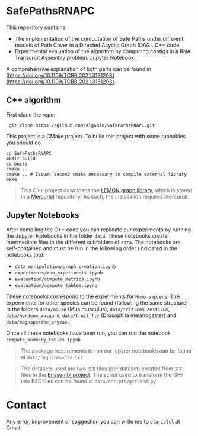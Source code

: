 # SafePathsRNAPC
This repository contains:
- The implementation of the computation of Safe Paths under different models of Path Cover in a Directed Acyclic Graph (DAG). C++ code.
- Experimental evaluation of the algorithm by computing contigs in a RNA Transcript Assembly problem. Jupyter Notebook.

A comprehensive explanation of both parts can be found in [https://doi.org/10.1109/TCBB.2021.3131203](https://doi.org/10.1109/TCBB.2021.3131203).

## C++ algorithm
First clone the repo:
```
 git clone https://github.com/algobio/SafePathsRNAPC.git
 ```
 
This project is a CMake project. To build this project with some runnables you should do

```
cd SafePathsRNAPC
mkdir build
cd build
cmake ..
cmake .. # Issue: second cmake necessary to compile external library
make
```
> This C++ project downloads the [LEMON graph library](https://lemon.cs.elte.hu/trac/lemon), which is stored in a [Mercurial](https://www.mercurial-scm.org/) repository. As such, the installation requires Mercurial.


## Jupyter Notebooks
After compiling the C++ code you can replicate our experiments by running the Jupyter Notebooks in the folder `data`. These notebooks create intermediate files in the different subfolders of `data`. The notebooks are self-contained and must be run in the following order (indicated in the notebooks too):

- `data_manipulation/graph_creation.ipynb`
- `experiments/run_experiments.ipynb`
- `evaluation/compute_metrics.ipynb`
- `evaluation/compute_tables.ipynb`

These notebooks correspond to the experiments for `Homo sapiens`. The experiments for other species can be found (following the same structure) in the folders `data/mouse` (Mus musculus), `data/triticum_aestivum`, `data/hordeum_vulgare`, `data/fruit_fly` (Drosophila melanogaster) and `data/magnaporthe_oryzae`.

Once all these notebooks have been run, you can run the notebook `compute_summary_tables.ipynb`.

> The package requirements to run our jupyter notebooks can be found at `data/requirements.txt`

> The datasets used are two `BED` files (per dataset) created from `GFF` files in the [Enssembl project](https://www.ensembl.org/index.html). The script used to transform the GFF into BED files can be found at `data/scripts/gtf2bed.py`

 # Contact
 Any error, improvement or suggestion you can write me to `elarielcl` at Gmail.


